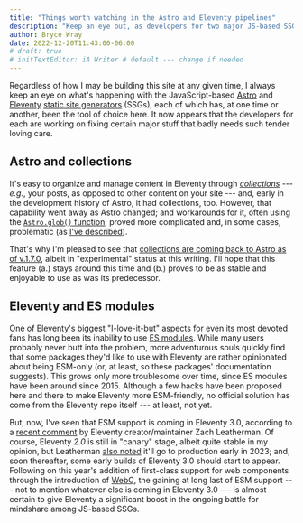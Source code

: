```yaml
---
title: "Things worth watching in the Astro and Eleventy pipelines"
description: "Keep an eye out, as developers for two major JS-based SSGs work actively to resolve shortcomings."
author: Bryce Wray
date: 2022-12-20T11:43:00-06:00
# draft: true
# initTextEditor: iA Writer # default --- change if needed
---
```


Regardless of how I may be building this site at any given time, I always keep an eye on what's happening with the JavaScript-based [Astro](https://astro.build) and [Eleventy](https://11ty.dev) [static site generators](https://jamstack.org/generators) (SSGs), each of which has, at one time or another, been the tool of choice here. It now appears that the developers for each are working on fixing certain major stuff that badly needs such tender loving care.

<!--more-->

## Astro and collections

It's easy to organize and manage content in Eleventy through [*collections*](https://www.11ty.dev/docs/collections/) --- *e.g.*, your posts, as opposed to other content on your site --- and, early in the development history of Astro, it had collections, too. However, that capability went away as Astro changed; and workarounds for it, often using the [`Astro.glob()` function](https://docs.astro.build/en/reference/api-reference/#astroglob), proved more complicated and, in some cases, problematic (as [I've described](/posts/2022/10/accepting-reality-astro/)).

That's why I'm pleased to see that [collections are coming back to Astro as of v.1.7.0](https://docs.astro.build/en/guides/content-collections/), albeit in "experimental" status at this writing. I'll hope that this feature (a.) stays around this time and (b.) proves to be as stable and enjoyable to use as was its predecessor.

## Eleventy and ES modules

One of Eleventy's biggest "I-love-it-but" aspects for even its most devoted fans has long been its inability to use [ES modules](https://hacks.mozilla.org/2018/03/es-modules-a-cartoon-deep-dive/). While many users probably never butt into the problem, more adventurous souls quickly find that some packages they'd like to use with Eleventy are rather opinionated about being ESM-only (or, at least, so these packages' documentation suggests). This grows only more troublesome over time, since ES modules have been around since 2015. Although a few hacks have been proposed here and there to make Eleventy more ESM-friendly, no official solution has come from the Eleventy repo itself --- at least, not yet.

But, now, I've seen that ESM support is coming in Eleventy 3.0, according to a
[recent comment](https://github.com/11ty/eleventy/pull/2575#issuecomment-1339684878) by Eleventy creator/maintainer Zach Leatherman. Of course, Eleventy *2.0* is still in "canary" stage, albeit quite stable in my opinion, but Leatherman [also noted](https://github.com/11ty/eleventy/issues/2675#issuecomment-1338239010) it'll go to production early in 2023; and, soon thereafter, some early builds of Eleventy 3.0 should start to appear. Following on this year's addition of first-class support for web components through the introduction of [WebC](https://www.11ty.dev/docs/languages/webc/), the gaining at long last of ESM support --- not to mention whatever else is coming in Eleventy 3.0 --- is almost certain to give Eleventy a significant boost in the ongoing battle for mindshare among JS-based SSGs.
